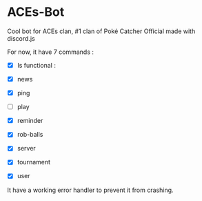 # ACEs-Bot
Cool bot for ACEs clan, #1 clan of Poké Catcher Official made with discord.js

For now, it have 7 commands :
- [X] Is functional :

- [X] news
- [X] ping
- [ ] play
- [X] reminder
- [X] rob-balls
- [X] server
- [X] tournament
- [X] user

It have a working error handler to prevent it from crashing.